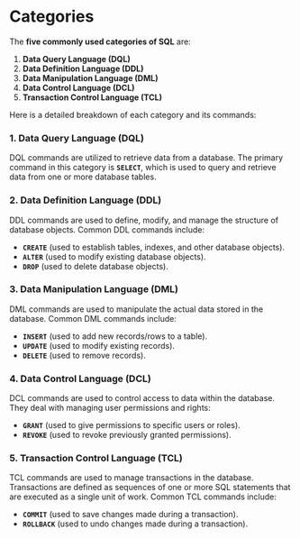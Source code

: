 # Categories
The **five commonly used categories of SQL** are:

1. **Data Query Language (DQL)**
2. **Data Definition Language (DDL)**
3. **Data Manipulation Language (DML)**
4. **Data Control Language (DCL)**
5. **Transaction Control Language (TCL)**

Here is a detailed breakdown of each category and its commands:

### 1. Data Query Language (DQL)

DQL commands are utilized to retrieve data from a database. The primary command in this category is **`SELECT`**, which is used to query and retrieve data from one or more database tables.

### 2. Data Definition Language (DDL)

DDL commands are used to define, modify, and manage the structure of database objects. Common DDL commands include:

* **`CREATE`** (used to establish tables, indexes, and other database objects).
* **`ALTER`** (used to modify existing database objects).
* **`DROP`** (used to delete database objects).

### 3. Data Manipulation Language (DML)

DML commands are used to manipulate the actual data stored in the database. Common DML commands include:

* **`INSERT`** (used to add new records/rows to a table).
* **`UPDATE`** (used to modify existing records).
* **`DELETE`** (used to remove records).

### 4. Data Control Language (DCL)

DCL commands are used to control access to data within the database. They deal with managing user permissions and rights:

* **`GRANT`** (used to give permissions to specific users or roles).
* **`REVOKE`** (used to revoke previously granted permissions).

### 5. Transaction Control Language (TCL)

TCL commands are used to manage transactions in the database. Transactions are defined as sequences of one or more SQL statements that are executed as a single unit of work. Common TCL commands include:

* **`COMMIT`** (used to save changes made during a transaction).
* **`ROLLBACK`** (used to undo changes made during a transaction).

